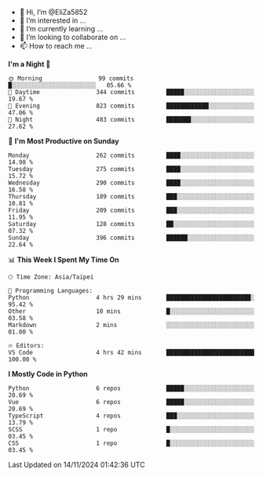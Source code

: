 - 👋 Hi, I’m @EliZa5852
- 👀 I’m interested in ...
- 🌱 I’m currently learning ...
- 💞️ I’m looking to collaborate on ...
- 📫 How to reach me ...

<!--START_SECTION:waka-->
**I'm a Night 🦉** 

```text
🌞 Morning                99 commits          █░░░░░░░░░░░░░░░░░░░░░░░░   05.66 % 
🌆 Daytime                344 commits         █████░░░░░░░░░░░░░░░░░░░░   19.67 % 
🌃 Evening                823 commits         ████████████░░░░░░░░░░░░░   47.06 % 
🌙 Night                  483 commits         ███████░░░░░░░░░░░░░░░░░░   27.62 % 
```
📅 **I'm Most Productive on Sunday** 

```text
Monday                   262 commits         ████░░░░░░░░░░░░░░░░░░░░░   14.98 % 
Tuesday                  275 commits         ████░░░░░░░░░░░░░░░░░░░░░   15.72 % 
Wednesday                290 commits         ████░░░░░░░░░░░░░░░░░░░░░   16.58 % 
Thursday                 189 commits         ███░░░░░░░░░░░░░░░░░░░░░░   10.81 % 
Friday                   209 commits         ███░░░░░░░░░░░░░░░░░░░░░░   11.95 % 
Saturday                 128 commits         ██░░░░░░░░░░░░░░░░░░░░░░░   07.32 % 
Sunday                   396 commits         ██████░░░░░░░░░░░░░░░░░░░   22.64 % 
```


📊 **This Week I Spent My Time On** 

```text
🕑︎ Time Zone: Asia/Taipei

💬 Programming Languages: 
Python                   4 hrs 29 mins       ████████████████████████░   95.42 % 
Other                    10 mins             █░░░░░░░░░░░░░░░░░░░░░░░░   03.58 % 
Markdown                 2 mins              ░░░░░░░░░░░░░░░░░░░░░░░░░   01.00 % 

🔥 Editors: 
VS Code                  4 hrs 42 mins       █████████████████████████   100.00 % 
```

**I Mostly Code in Python** 

```text
Python                   6 repos             █████░░░░░░░░░░░░░░░░░░░░   20.69 % 
Vue                      6 repos             █████░░░░░░░░░░░░░░░░░░░░   20.69 % 
TypeScript               4 repos             ███░░░░░░░░░░░░░░░░░░░░░░   13.79 % 
SCSS                     1 repo              █░░░░░░░░░░░░░░░░░░░░░░░░   03.45 % 
CSS                      1 repo              █░░░░░░░░░░░░░░░░░░░░░░░░   03.45 % 
```




 Last Updated on 14/11/2024 01:42:36 UTC
<!--END_SECTION:waka-->

